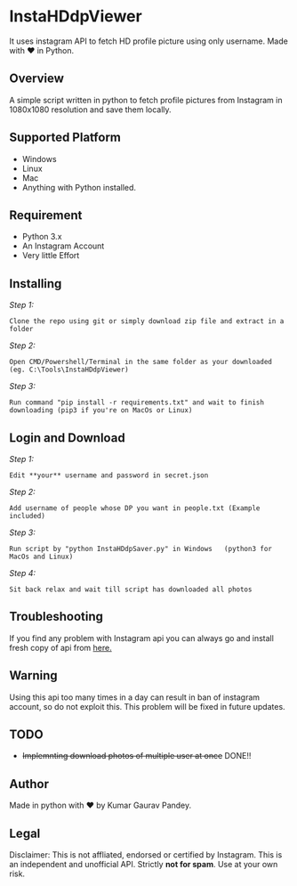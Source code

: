 # InstaHDdpViewer
It uses instagram API to fetch HD profile picture using only username. Made with ❤ in Python.

## Overview
A simple script written in python to fetch profile pictures from Instagram in 1080x1080 resolution and save them locally.

## Supported Platform
- Windows
- Linux
- Mac
- Anything with Python installed.

## Requirement
- Python 3.x
- An Instagram Account
- Very little Effort

## Installing
*Step 1:*

 ```Clone the repo using git or simply download zip file and extract in a folder```
 
 *Step 2:*
 
 ```Open CMD/Powershell/Terminal in the same folder as your downloaded (eg. C:\Tools\InstaHDdpViewer)```
 
 *Step 3:*
 
 ```Run command "pip install -r requirements.txt" and wait to finish downloading (pip3 if you're on MacOs or Linux)```
 
 
 ## Login and Download
 *Step 1:*
 
 ```Edit **your** username and password in secret.json```
 
 *Step 2:*
 
 ```Add username of people whose DP you want in people.txt (Example included)```
 
 *Step 3:*
 
 ```Run script by "python InstaHDdpSaver.py" in Windows   (python3 for MacOs and Linux)```
 
 *Step 4:*
 
 ```Sit back relax and wait till script has downloaded all photos```
 
 ## Troubleshooting 
 If you find any problem with Instagram api you can always go and install fresh copy of api from [here.](https://github.com/ping/instagram_private_api)
 
 ## Warning 
 Using this api too many times in a day can result in ban of instagram account, so do not exploit this. This problem will be fixed in future updates.
 
 ## TODO
 - ~~Implemnting download photos of multiple user at once~~ DONE!!
 
 ## Author
 Made in python with ❤ by Kumar Gaurav Pandey.
 
 ## Legal
 Disclaimer: This is not affliated, endorsed or certified by Instagram. This is an independent and unofficial API. Strictly **not for spam**. Use at your own risk.
